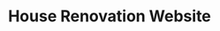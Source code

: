 ---
layout: post_content
title: House Renovation Website
description: A website using typo3 + bootstrap. Integrated social networks.
tagline: Work In Progress
tags: Art HTML5 CSS3 PHP CMS Template Typo3 Development
thumb: pic01.jpg
category: Project
client: Gean London Ltd.
client_url: http://gean.co.uk
role: Design, Coding, Content Administration
status: wip
---
